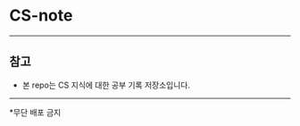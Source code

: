 # CS-note
<hr>
<body>
  <h2>참고</h2>
  <ul>
  <li>본 repo는 CS 지식에 대한 공부 기록 저장소입니다.</li>
  </ul>
  <hr>
*무단 배포 금지
</body>
